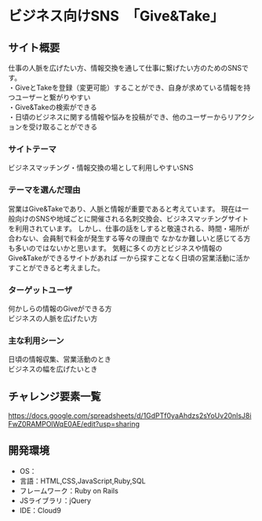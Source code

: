# ビジネス向けSNS　「Give&Take」

## サイト概要
仕事の人脈を広げたい方、情報交換を通して仕事に繋げたい方のためのSNSです。  
・GiveとTakeを登録（変更可能）することができ、自身が求めている情報を持つユーザーと繋がりやすい  
・Give&Takeの検索ができる  
・日頃のビジネスに関する情報や悩みを投稿ができ、他のユーザーからリアクションを受け取ることができる


### サイトテーマ
ビジネスマッチング・情報交換の場として利用しやすいSNS


### テーマを選んだ理由
営業はGive&Takeであり、人脈と情報が重要であると考えています。
現在は一般向けのSNSや地域ごとに開催される名刺交換会、ビジネスマッチングサイトを利用されています。
しかし、仕事の話をしすると敬遠される、時間・場所が合わない、会員制で料金が発生する等々の理由で
なかなか難しいと感じてる方も多いのではないかと思います。
気軽に多くの方とビジネスや情報のGive&Takeができるサイトがあれば
一から探すことなく日頃の営業活動に活かすことができると考えました。


### ターゲットユーザ
何かしらの情報のGiveができる方  
ビジネスの人脈を広げたい方  


### 主な利用シーン
日頃の情報収集、営業活動のとき  
ビジネスの幅を広げたいとき  


## チャレンジ要素一覧
https://docs.google.com/spreadsheets/d/1GdPTf0yaAhdzs2sYoUv20nlsJ8iFwZ0RAMPOlWqE0AE/edit?usp=sharing


## 開発環境
- OS：
- 言語：HTML,CSS,JavaScript,Ruby,SQL
- フレームワーク：Ruby on Rails
- JSライブラリ：jQuery
- IDE：Cloud9